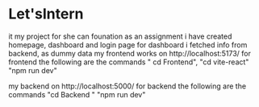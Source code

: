 # Let'sIntern
it my project for she can founation as an assignment
i have created homepage, dashboard and login page
for dashboard i fetched info from backend, as dummy data
my frontend works on http://localhost:5173/
for frontend the following are the commands
" cd Frontend", 
"cd vite-react"
"npm run dev"

my backend on http://localhost:5000/
for backend the following are the commands
"cd Backend "
"npm run dev" 
